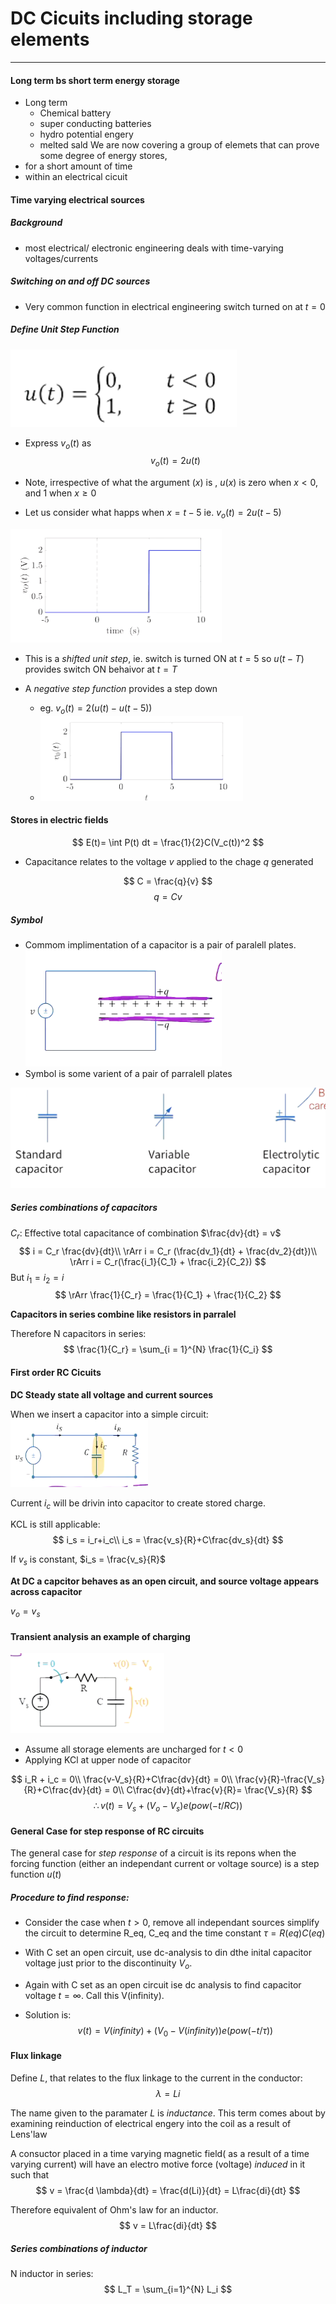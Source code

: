 # DC Cicuits including storage elements
---
#### Long term bs short term energy storage
- Long term
  - Chemical battery
  - super conducting batteries
  - hydro potential engery
  - melted sald
We are now covering a group of elemets that can prove some degree of energy stores, 
- for a short amount of time
- within an electrical cicuit

#### Time varying electrical sources

##### Background 
- most electrical/ electronic engineering deals with time-varying voltages/currents
##### Switching on and off DC sources
- Very common function in electrical engineering switch turned on at $t = 0$

##### Define **Unit Step Function**
![](/assets/USF1.png)

- Express $v_o(t)$ as 
$$
v_o(t) = 2u(t)
$$

- Note, irrespective of what the argument ($x$) is , $u(x)$ is zero when $x<0$, and 1 when $x \geqslant 0$
- Let us consider what happs when $x = t-5$ ie. $v_o(t) = 2u(t-5)$

![](/assets/USFDiagram.png)

- This is a *shifted unit step*, ie. switch is turned ON at $t = 5$ so $u(t-T)$ provides switch ON behaivor at $t = T$


- A *negative step function* provides a step down
  - eg. $v_o(t)=2(u(t)-u(t-5))$
  - ![](/assets/USFDiagram2.png)


#### Stores in electric fields

$$
E(t)= \int P(t) dt = \frac{1}{2}C(V_c(t))^2
$$

- Capacitance relates to the voltage $v$ applied to the chage $q$ generated
  
$$
C = \frac{q}{v}
$$
$$
q = Cv
$$

##### Symbol

- Commom implimentation of a capacitor is a pair of paralell plates.
![](/assets/pPlates.png)
- Symbol is some varient of a pair of parralell plates

![](/assets/CapacitorTypes.png)

##### Series combinations of capacitors
$C_r$: Effective total capacitance of combination
$\frac{dv}{dt} = v$
$$
i = C_r \frac{dv}{dt}\\
\rArr i = C_r (\frac{dv_1}{dt} + \frac{dv_2}{dt})\\
\rArr i = C_r(\frac{i_1}{C_1} + \frac{i_2}{C_2})
$$
But $i_1 = i_2 = i$
$$
\rArr \frac{1}{C_r} = \frac{1}{C_1} + \frac{1}{C_2} 
$$

**Capacitors in series combine like resistors in parralel**

Therefore N capacitors in series:
$$
\frac{1}{C_r} = \sum_{i = 1}^{N} \frac{1}{C_i}
$$

#### First order RC Cicuits

**DC Steady state all voltage and current sources**

When we insert a capacitor into a simple circuit:
![](/assets/Capcitoreg.png)

Current $i_c$ will be drivin into capacitor to create stored charge.

KCL is still applicable:
$$
i_s = i_r+i_c\\
i_s = \frac{v_s}{R}+C\frac{dv_s}{dt}
$$

If $v_s$ is constant, $i_s = \frac{v_s}{R}$

**At DC a capcitor behaves as an open circuit, and source voltage appears across capacitor**

$v_o = v_s$

#### Transient analysis an example of charging

![](/assets/transientAnalysis.png)
- Assume all storage elements are uncharged for $t < 0$
- Applying KCl at upper node of capacitor

$$
i_R + i_c = 0\\
\frac{v-V_s}{R}+C\frac{dv}{dt} = 0\\
\frac{v}{R}-\frac{V_s}{R}+C\frac{dv}{dt} = 0\\
C\frac{dv}{dt}+\frac{v}{R}= \frac{V_s}{R}
$$
$$
\therefore v(t) = V_s +(V_o-V_s)e(pow(-t/RC))
$$

#### General Case for step response of RC circuits

The general case for *step response* of a circuit is its repons when the forcing function (either an independant current or voltage source) is a step function $u(t)$

##### Procedure to find response:

- Consider the case when $t>0$, remove all independant sources simplify the circuit to determine R_eq, C_eq and the time constant $\tau = R(eq)C(eq)$

- With C set an open circuit, use dc-analysis to din dthe inital capacitor voltage just prior to the discontinuity $V_o$.
- Again with C set as an open circuit ise dc analysis to find capacitor voltage $t = \infty$. Call this V(infinity).

- Solution is:
$$
v(t) = V(infinity)+(V_0-V(infinity))e(pow(-t/ \tau))
$$


#### Flux linkage
Define $L$, that relates to the flux linkage to the current in the conductor:
$$
\lambda = Li
$$

The name given to the paramater $L$ is *inductance*. This term comes about by examining reinduction of electrical engery into the coil as a result of Lens'law

A consuctor placed in a time varying magnetic field( as a result of a time varying current) will have an electro motive force (voltage) *induced* in it such that 
$$
v = \frac{d \lambda}{dt} = \frac{d(Li)}{dt} = L\frac{di}{dt}
$$

Therefore equivalent of Ohm's law for an inductor.
$$
v = L\frac{di}{dt}
$$

##### Series combinations of inductor

N inductor in series:
$$
L_T = \sum_{i=1}^{N} L_i 
$$